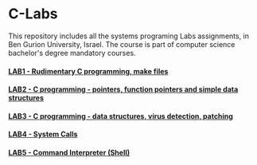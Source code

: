 # C-Labs
This repository includes all the systems programing Labs assignments, in Ben Gurion University, Israel.
The course is part of computer science bachelor's degree mandatory courses.
#### [LAB1 - Rudimentary C programming, make files](https://www.cs.bgu.ac.il/~caspl202/Lab1/Tasks)
#### [LAB2 - C programming - pointers, function pointers and simple data structures](https://www.cs.bgu.ac.il/~caspl202/Lab2/Tasks)
#### [LAB3 - C programming - data structures, virus detection, patching](https://www.cs.bgu.ac.il/~caspl202/Lab3/Tasks)
#### [LAB4 - System Calls](https://www.cs.bgu.ac.il/~caspl202/Lab4/Tasks)
#### [LAB5 - Command Interpreter (Shell)](https://www.cs.bgu.ac.il/~caspl202/Lab5/Tasks)



